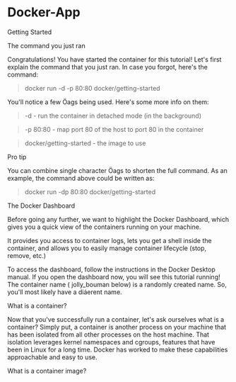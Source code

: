 # Docker-App

Getting Started

The command you just ran

Congratulations! You have started the container for this tutorial! Let's first explain the
command that you just ran. In case you forgot, here's the command:

> docker run -d -p 80:80 docker/getting-started

You'll notice a few Öags being used. Here's some more info on them:

> -d - run the container in detached mode (in the background)

> -p 80:80 - map port 80 of the host to port 80 in the container

> docker/getting-started - the image to use

Pro tip

You can combine single character Öags to shorten the full command. As an example, the command above
could be written as:

> docker run -dp 80:80 docker/getting-started


The Docker Dashboard

Before going any further, we want to highlight the Docker Dashboard, which gives you a
quick view of the containers running on your machine. 

It provides you access to container logs, lets you get a shell inside the container, and allows you to easily manage container
lifecycle (stop, remove, etc.)

To access the dashboard, follow the instructions in the Docker Desktop manual. If you open
the dashboard now, you will see this tutorial running! The container name ( jolly_bouman
below) is a randomly created name. So, you'll most likely have a diáerent name.


What is a container?

Now that you've successfully run a container, let's ask ourselves what is a container? Simply
put, a container is another process on your machine that has been isolated from all other
processes on the host machine. That isolation leverages kernel namespaces and cgroups,
features that have been in Linux for a long time. Docker has worked to make these
capabilities approachable and easy to use.

What is a container image?















